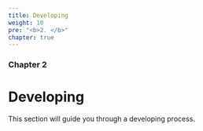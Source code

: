 ```yaml
---
title: Developing 
weight: 10
pre: "<b>2. </b>"
chapter: true
---
```


### Chapter 2

# Developing

This section will guide you through a developing process.
